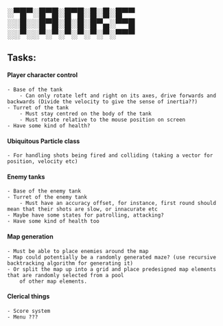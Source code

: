 ░▀█▀░█▀█░█▀█░█░█░█▀▀
░░█░░█▀█░█░█░█▀▄░▀▀█
░░▀░░▀░▀░▀░▀░▀░▀░▀▀▀
---
## Tasks:
#### Player character control
	- Base of the tank
		- Can only rotate left and right on its axes, drive forwards and backwards (Divide the velocity to give the sense of inertia??) 
	- Turret of the tank
		- Must stay centred on the body of the tank
		- Must rotate relative to the mouse position on screen
	- Have some kind of health?
#### Ubiquitous Particle class 
	- For handling shots being fired and colliding (taking a vector for position, velocity etc)
#### Enemy tanks
	- Base of the enemy tank
	- Turret of the enemy tank
		- Must have an accuracy offset, for instance, first round should mean that their shots are slow, or innacurate etc
	- Maybe have some states for patrolling, attacking?
	- Have some kind of health too
#### Map generation
	- Must be able to place enemies around the map
	- Map could potentially be a randomly generated maze? (use recursive backtracking algorithm for generating it)
	- Or split the map up into a grid and place predesigned map elements that are randomly selected from a pool
		of other map elements.

#### Clerical things
	- Score system
	- Menu ???

